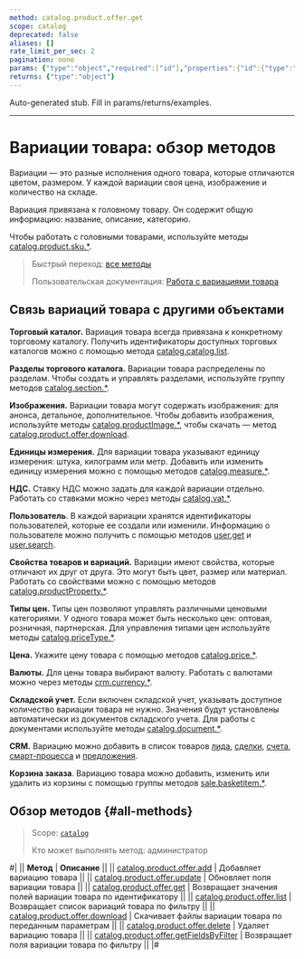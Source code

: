 ```yaml
---
method: catalog.product.offer.get
scope: catalog
deprecated: false
aliases: []
rate_limit_per_sec: 2
pagination: none
params: {"type":"object","required":["id"],"properties":{"id":{"type":"integer"}}}
returns: {"type":"object"}
---
```


Auto-generated stub. Fill in params/returns/examples.

---

# Вариации товара: обзор методов

Вариации — это разные исполнения одного товара, которые отличаются цветом, размером. У каждой вариации своя цена, изображение и количество на складе.

Вариация привязана к головному товару. Он содержит общую информацию: название, описание, категорию.

Чтобы работать с головными товарами, используйте методы [catalog.product.sku.\*](../sku/index.md).

> Быстрый переход: [все методы](#all-methods) 
> 
> Пользовательская документация: [Работа с вариациями товара](https://helpdesk.bitrix24.ru/open/11657102/)

## Связь вариаций товара с другими объектами

**Торговый каталог.** Вариация товара всегда привязана к конкретному торговому каталогу. Получить идентификаторы доступных торговых каталогов можно с помощью метода [catalog.catalog.list](../../catalog/catalog-catalog-list.md).

**Разделы торгового каталога.** Вариации товара распределены по разделам. Чтобы создать и управлять разделами, используйте группу методов [catalog.section.\*](../../section/index.md).

**Изображения.** Вариации товара могут содержать изображения: для анонса, детальное, дополнительное. Чтобы добавить изображения, используйте методы [catalog.productImage.\*](../../product-image/index.md), чтобы скачать — метод [catalog.product.offer.download](./catalog-product-offer-download.md).

**Единицы измерения.** Для вариации товара указывают единицу измерения: штука, килограмм или метр. Добавить или изменить единицу измерения можно с помощью методов [catalog.measure.\*](../../measure/index.md).

**НДС.** Ставку НДС можно задать для каждой вариации отдельно. Работать со ставками можно через методы [catalog.vat.\*](../../vat/index.md).

**Пользователь**. В каждой вариации хранятся идентификаторы пользователей, которые ее создали или изменили. Информацию о пользователе можно получить с помощью методов [user.get](../../../user/user-get.md) и [user.search](../../../user/user-search.md).

**Свойства товаров и вариаций.** Вариации имеют свойства, которые отличают их друг от друга. Это могут быть цвет, размер или материал. Работать со свойствами можно с помощью методов [catalog.productProperty.\*](../../product-property/index.md).

**Типы цен.** Типы цен позволяют управлять различными ценовыми категориями. У одного товара может быть несколько цен: оптовая, розничная, партнерская. Для управления типами цен используйте методы [catalog.priceType.\*](../../price-type/index.md).

**Цена.** Укажите цену товара с помощью методов [catalog.price.\*](../../price/index.md).

**Валюты.** Для цены товара выбирают валюту. Работать с валютами можно через методы [crm.currency.\*](../../../crm/currency/index.md).

**Складской учет.** Если включен складской учет, указывать доступное количество вариации товара не нужно. Значения будут установлены автоматически из документов складского учета. Для работы с документами используйте методы [catalog.document.\*](../../document/index.md).

**CRM.** Вариацию можно добавить в список товаров [лида](../../../crm/leads/index.md), [сделки](../../../crm/deals/index.md), [счета](../../../crm/universal/invoice.md), [смарт-процесса](../../../crm/universal/index.md) и [предложения](../../../crm/quote/index.md).

**Корзина заказа**. Вариацию товара можно добавить, изменить или удалить из корзины с помощью группы методов [sale.basketitem.\*](../../../sale/basket-item/index.md).

## Обзор методов {#all-methods}

> Scope: [`catalog`](../../../scopes/permissions.md)
>
> Кто может выполнять метод: администратор

#|
|| **Метод** | **Описание** ||
|| [catalog.product.offer.add](./catalog-product-offer-add.md) | Добавляет вариацию товара ||
|| [catalog.product.offer.update](./catalog-product-offer-update.md) | Обновляет поля вариации товара ||
|| [catalog.product.offer.get](./catalog-product-offer-get.md) | Возвращает значения полей вариации товара по идентификатору ||
|| [catalog.product.offer.list](./catalog-product-offer-list.md) | Возвращает список вариаций товара по фильтру ||
|| [catalog.product.offer.download](./catalog-product-offer-download.md) | Скачивает файлы вариации товара по переданным параметрам ||
|| [catalog.product.offer.delete](./catalog-product-offer-delete.md) | Удаляет вариацию товара ||
|| [catalog.product.offer.getFieldsByFilter](./catalog-product-offer-get-fields-by-filter.md) | Возвращает поля вариации товара по фильтру ||
|#
